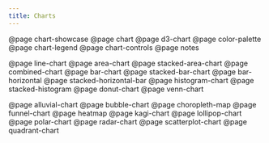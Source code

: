 ```yaml
---
title: Charts
---
```


@page chart-showcase
@page chart
@page d3-chart
@page color-palette
@page chart-legend
@page chart-controls
@page notes

@page line-chart
@page area-chart
@page stacked-area-chart
@page combined-chart
@page bar-chart
@page stacked-bar-chart
@page bar-horizontal
@page stacked-horizontal-bar
@page histogram-chart
@page stacked-histogram
@page donut-chart
@page venn-chart

@page alluvial-chart
@page bubble-chart
@page choropleth-map
@page funnel-chart
@page heatmap
@page kagi-chart
@page lollipop-chart
@page polar-chart
@page radar-chart
@page scatterplot-chart
@page quadrant-chart
